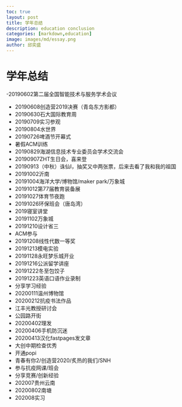 ```yaml
---
toc: true
layout: post
title: 学年总结
description: education conclusion
categories: [markdown,education]
image: images/md/essay.png
author: 邱奕盛
---
```

# 学年总结
-20190602第二届全国智能技术与服务学术会议
- 20190608创造营2019决赛（青岛东方影都）
- 20190630石大国际教育周
- 20190709实习参观
- 20190804水世界
- 20190726啤酒节开幕式
- 暑假ACM训练
- 20190829海湖信息技术专业委员会学术交流会
- 20190907ZHT生日会，喜来登
- 20190913（中秋）诛仙I，抽奖又中两张票，后来去看了我和我的祖国
- 20191002沂南
- 20191004海洋大学/博物馆/maker park/万象城
- 20191012第77届教育装备展
- 20191027体育节夜跑
- 20191026环保班会（唐岛湾）
- 2019寝室讲堂
- 20191102万象城
- 20191210设计省三
- ACM参与
- 20191208线性代数一等奖
- 20191213模电实验
- 20191128永旺梦乐城开业
- 20191216公派留学讲座
- 20191222冬至包饺子
- 20191223英语口语作业录制
- 分享学习经验
- 20200111温州博物馆
- 20200212抗疫书法作品
- 江丰光教授研讨会
- 公园路开街
- 20200402理发
- 20200406手机防沉迷
- 20200413汉化fastpages发文章
- 大创中期检查优秀
- 开通popi
- 青春有你2/创造营2020/炙热的我们/SNH
- 参与抗疫网课/班会
- 分享竞赛/创新经验
- 202007贵州云南
- 20200802南塘
- 202008实习
